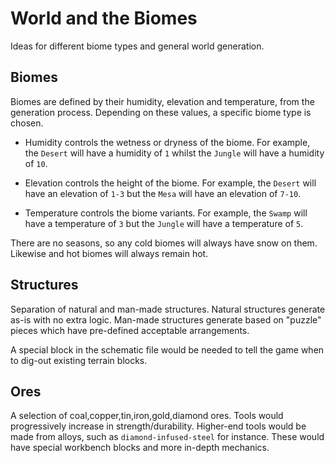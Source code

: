 # World and the Biomes
Ideas for different biome types and general world generation.

## Biomes
Biomes are defined by their humidity, elevation and temperature, from the generation process. Depending on these values, a specific biome type is chosen. 

- Humidity controls the wetness or dryness of the biome. For example, the `Desert` will have a humidity of `1` whilst the `Jungle` will have a humidity of `10`.

- Elevation controls the height of the biome. For example, the `Desert` will have an elevation of `1-3` but the `Mesa` will have an elevation of `7-10`.

- Temperature controls the biome variants. For example, the `Swamp` will have a temperature of `3` but the `Jungle` will have a temperature of `5`.

There are no seasons, so any cold biomes will always have snow on them. Likewise and hot biomes will always remain hot.

## Structures
Separation of natural and man-made structures. Natural structures generate as-is with no extra logic. Man-made structures generate based on "puzzle" pieces which have pre-defined acceptable arrangements.

A special block in the schematic file would be needed to tell the game when to dig-out existing terrain blocks.

## Ores
A selection of coal,copper,tin,iron,gold,diamond ores. Tools would progressively increase in strength/durability. Higher-end tools would be made from alloys, such as `diamond-infused-steel` for instance. These would have special workbench blocks and more in-depth mechanics.
